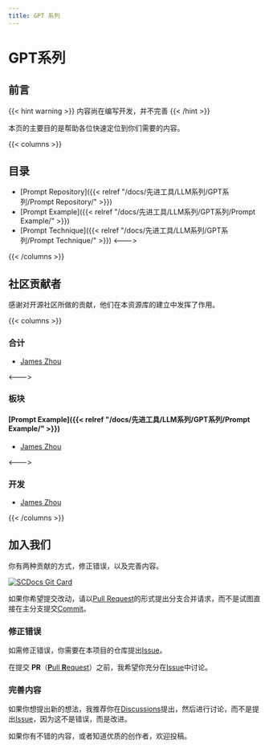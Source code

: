 ```yaml
---
title: GPT 系列
---
```


# GPT系列

## 前言

{{< hint warning >}}
内容尚在编写开发，并不完善
{{< /hint >}}

本页的主要目的是帮助各位快速定位到你们需要的内容。

{{< columns >}}

## 目录

- [Prompt Repository]({{< relref "/docs/先进工具/LLM系列/GPT系列/Prompt Repository/" >}})
- [Prompt Example]({{< relref "/docs/先进工具/LLM系列/GPT系列/Prompt Example/" >}})
- [Prompt Technique]({{< relref "/docs/先进工具/LLM系列/GPT系列/Prompt Technique/" >}})
<--->

{{< /columns >}}

## 社区贡献者

感谢对开源社区所做的贡献，他们在本资源库的建立中发挥了作用。

{{< columns >}}

### 合计

- [James Zhou](/zh/posts/about/james-zhou/)

<--->

### 板块

#### [Prompt Example]({{< relref "/docs/先进工具/LLM系列/GPT系列/Prompt Example/" >}})

- [James Zhou](/zh/posts/about/james-zhou/)

<--->

### 开发

- [James Zhou](https://www.jamesflare.com)

{{< /columns >}}

## 加入我们

你有两种贡献的方式，修正错误，以及完善内容。

[![SCDocs Git Card](https://github-readme-stats.jamesflare.com/api/pin/?username=JamesFlare1212&repo=SCDocs&theme=github_dark_dimmed&show_owner=true)](https://github.com/JamesFlare1212/SCDocs/)

如果你希望提交改动，请以[Pull Request](https://github.com/JamesFlare1212/SCDocs/pulls)的形式提出分支合并请求，而不是试图直接在主分支提交[Commit](https://github.com/JamesFlare1212/SCDocs/commits/dev)。

### 修正错误

如需修正错误，你需要在本项目的仓库提出[Issue](https://github.com/JamesFlare1212/SCDocs/issues)。

在提交 **PR**（[**P**ull **R**equest](https://github.com/JamesFlare1212/SCDocs/pulls)）之前，我希望你充分在[Issue](https://github.com/JamesFlare1212/SCDocs/issues)中讨论。

### 完善内容

如果你想提出新的想法，我推荐你在[Discussions](https://github.com/JamesFlare1212/SCDocs/discussions)提出，然后进行讨论，而不是提出[Issue](https://github.com/JamesFlare1212/SCDocs/issues)，因为这不是错误，而是改进。

如果你有不错的内容，或者知道优质的创作者，欢迎投稿。